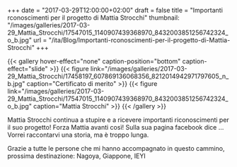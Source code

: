 +++
date = "2017-03-29T12:00:00+02:00"
draft = false
title = "Importanti rconoscimenti per il progetto di Mattia Strocchi"
thumbnail: "/images/galleries/2017-03-29_Mattia_Strocchi/17547015_1140907439368970_8432003851256742324_o_b.jpg"
url = "/ita/Blog/Importanti-rconoscimenti-per-il-progetto-di-Mattia-Strocchi"
+++


<!-- https://github.com/liwenyip/hugo-easy-gallery/ -->
{{< gallery hover-effect="none" caption-position="bottom" caption-effect="slide" >}}
	{{< figure link="/images/galleries/2017-03-29_Mattia_Strocchi/17458197_607869136068356_8212014942971797605_n_b.jpg"		caption="Certificato di merito" >}}
	{{< figure link="/images/galleries/2017-03-29_Mattia_Strocchi/17547015_1140907439368970_8432003851256742324_o_b.jpg"	caption="Mattia Strocchi" >}}
{{< /gallery >}}

Mattia Strocchi continua a stupire e a ricevere importanti riconoscimenti per il suo progetto! Forza Mattia avanti così!
Sulla sua pagina facebook dice … Vorrei raccontarvi una storia, ma è troppo lunga.

Grazie a tutte le persone che mi hanno accompagnato in questo cammino, prossima destinazione: Nagoya, Giappone, IEYI
